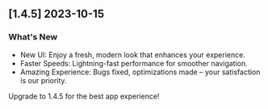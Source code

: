 ## [1.4.5] 2023-10-15
### What's New
- New UI: Enjoy a fresh, modern look that enhances your experience.
- Faster Speeds: Lightning-fast performance for smoother navigation.
- Amazing Experience: Bugs fixed, optimizations made – your satisfaction is our priority.

Upgrade to 1.4.5 for the best app experience!
